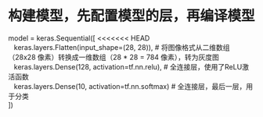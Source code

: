 # 构建模型，先配置模型的层，再编译模型
model = keras.Sequential([
<<<<<<< HEAD
<br>&nbsp;&nbsp;&nbsp;keras.layers.Flatten(input_shape=(28, 28)),  # 将图像格式从二维数组（28x28 像素）转换成一维数组（28 * 28 = 784 像素），转为灰度图
<br>&nbsp;&nbsp;&nbsp;keras.layers.Dense(128, activation=tf.nn.relu),  # 全连接层，使用了ReLU激活函数<br>&nbsp;&nbsp;&nbsp;keras.layers.Dense(10, activation=tf.nn.softmax)    # 全连接层，最后一层，用于分类
<br>])


